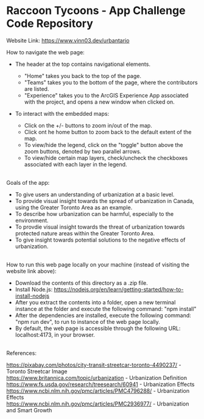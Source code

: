 # Raccoon Tycoons - App Challenge Code Repository

Website Link: https://www.vinn03.dev/urbantario

How to navigate the web page:<br/>
- The header at the top contains navigational elements.<br/>
  - "Home" takes you back to the top of the page.<br/>
  - "Teams" takes you to the bottom of the page, where the contributors are listed.<br/>
  - "Experience" takes you to the ArcGIS Experience App associated with the project, and opens a new window when clicked on.<br/>
  
- To interact with the embedded maps:<br/>
  - Click on the +/- buttons to zoom in/out of the map.<br/>
  - Click ont he home button to zoom back to the default extent of the map.<br/>
  - To view/hide the legend, click on the "toggle" button above the zoom buttons, denoted by two parallel arrows.<br/>
  - To view/hide certain map layers, check/uncheck the checkboxes associated with each layer in the legend.<br/><br/>

Goals of the app:<br/>
- To give users an understanding of urbanization at a basic level.<br/>
- To provide visual insight towards the spread of urbanization in Canada, using the Greater Toronto Area as an example.<br/>
- To describe how urbanization can be harmful, especially to the environment.<br/>
- To provdie visual insight towards the threat of urbanization towards protected nature areas within the Greater Toronto Area.<br/>
- To give insight towards potential solutions to the negative effects of urbanization.<br/><br/>

How to run this web page locally on your machine (instead of visiting the website link above):<br/>
- Download the contents of this directory as a .zip file.<br/>
- Install Node.js: https://nodejs.org/en/learn/getting-started/how-to-install-nodejs<br/>
- After you extract the contents into a folder, open a new terminal instance at the folder and execute the following command: "npm install"<br/>
- After the dependencies are installed, execute the following command: "npm run dev", to run to instance of the web page locally.<br/>
- By default, the web page is accessible through the following URL: localhost:4173, in your browser.<br/><br/>
  
References:
<br/>

https://pixabay.com/photos/city-transit-streetcar-toronto-4490237/ - Toronto Streetcar Image<br/>
https://www.britannica.com/topic/urbanization - Urbanization Definition<br/>
https://www.fs.usda.gov/research/treesearch/60941 - Urbanization Effects<br/>
https://www.ncbi.nlm.nih.gov/pmc/articles/PMC4796288/ - Urbanization Effects<br/>
https://www.ncbi.nlm.nih.gov/pmc/articles/PMC2936977/ - Urbanization and Smart Growth
